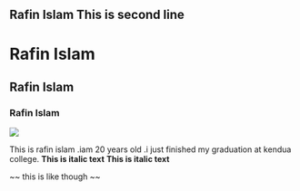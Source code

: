 <!--markdown tutorial-->
Rafin Islam
This is second line
---
# Rafin Islam
## Rafin Islam
### Rafin Islam

<img src="manu.jpg"></img>

This is rafin islam .iam 20 years old .i just finished my graduation at kendua college.
__This is italic text__
__This is italic text__

~~ this is like though ~~